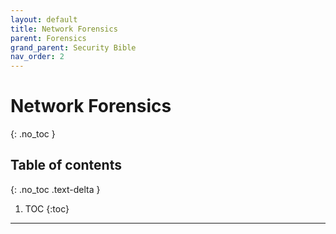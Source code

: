 ```yaml
---
layout: default
title: Network Forensics
parent: Forensics
grand_parent: Security Bible
nav_order: 2
---
```


# Network Forensics
{: .no_toc }

## Table of contents
{: .no_toc .text-delta }

1. TOC
{:toc}

---